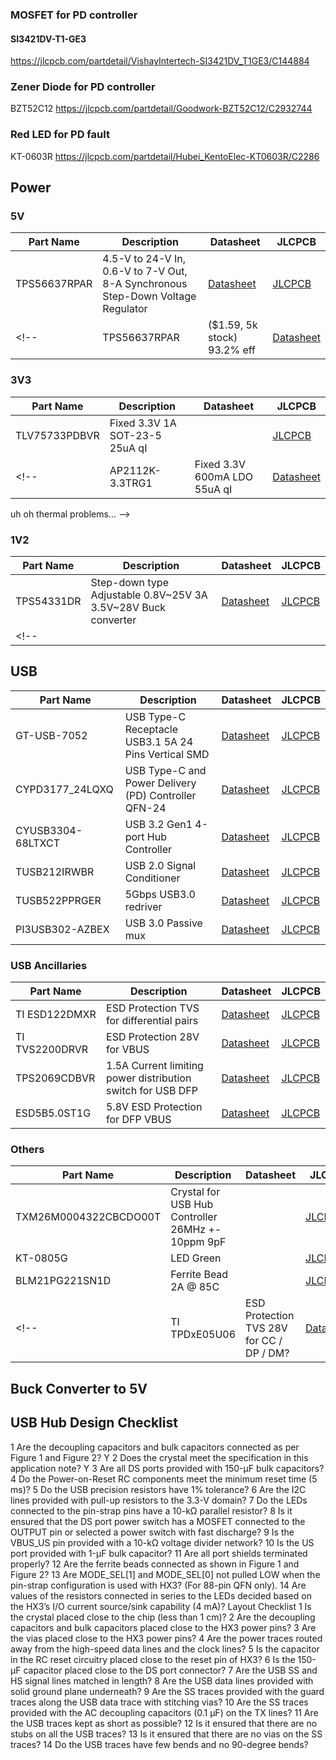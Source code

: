 



### MOSFET for PD controller 
#### SI3421DV-T1-GE3
https://jlcpcb.com/partdetail/VishayIntertech-SI3421DV_T1GE3/C144884

### Zener Diode for PD controller
BZT52C12
https://jlcpcb.com/partdetail/Goodwork-BZT52C12/C2932744

### Red LED for PD fault
KT-0603R
https://jlcpcb.com/partdetail/Hubei_KentoElec-KT0603R/C2286


## Power
### 5V
| Part Name | Description | Datasheet | JLCPCB |
| - | - | - | - |
| TPS56637RPAR | 4.5-V to 24-V In, 0.6-V to 7-V Out, 8-A Synchronous Step-Down Voltage Regulator | [Datasheet](https://www.ti.com/lit/ds/symlink/tps51396a.pdf) | [JLCPCB](https://jlcpcb.com/partdetail/TexasInstruments-TPS56637RPAR/C841386) | 
<!-- | TPS56637RPAR | ($1.59, 5k stock) 93.2% eff | [Datasheet](https://www.ti.com/lit/ds/symlink/tps51396a.pdf) | -->

### 3V3
| Part Name | Description | Datasheet | JLCPCB |
| - | - | - | - |
| TLV75733PDBVR |  Fixed 3.3V 1A SOT-23-5 25uA qI | | [JLCPCB](https://jlcpcb.com/partdetail/TexasInstruments-TLV75733PDBVR/C485517) |
<!-- | AP2112K-3.3TRG1 | Fixed 3.3V 600mA LDO 55uA qI| [Datasheet](https://www.diodes.com/assets/Datasheets/AP2112.pdf) | [JLCPCB](https://jlcpcb.com/partdetail/DiodesIncorporated-AP2112K_33TRG1/C51118) |  
uh oh thermal problems... -->
<!-- | LM317T-DG | 1.5A Adjustable 1.2V-37V TO-220 LDO | []() | [JLCPCB](https://jlcpcb.com/partdetail/Stmicroelectronics-LM317TDG/C18718) | -->
<!-- | AMS1117-3.3 | LDO 1A 3.3V output 5V input | [Datasheet](http://www.advanced-monolithic.com/pdf/ds1117.pdf) | [JLCPCB](https://jlcpcb.com/partdetail/Advanced_MonolithicSystems-AMS1117_33/C6186) | people complain it sucks, super old, extremely high quiescent current -->
<!-- | LD1117S33TR | Fixed 3.3V 800mA SOT-223 | [Datasheet](https://www.st.com/resource/en/datasheet/ld1117.pdf) | [JLCPCB](https://jlcpcb.com/partdetail/Stmicroelectronics-LD1117S33TR/C86781) | -->

### 1V2
| Part Name | Description | Datasheet | JLCPCB |
| - | - | - | - |
| TPS54331DR | Step-down type Adjustable 0.8V~25V 3A 3.5V~28V Buck converter | [Datasheet](https://www.ti.com/lit/ds/symlink/tps54331.pdf) | [JLCPCB](https://jlcpcb.com/partdetail/TexasInstruments-TPS54331DR/C9865) |
<!-- | |  | []() | [JLCPCB]() | -->



## USB
| Part Name | Description | Datasheet | JLCPCB |
| - | - | - | - |
| GT-USB-7052 | USB Type-C Receptacle USB3.1 5A 24 Pins Vertical SMD | [Datasheet](https://www.dg-switch.com/uploads/soft/200510/GT-USB-7052.pdf) | [JLCPCB](https://jlcpcb.com/partdetail/gswitch-GT_USB7052/C963223) |
| CYPD3177_24LQXQ | USB Type-C and Power Delivery (PD) Controller QFN-24 | [Datasheet](https://www.infineon.com/dgdl/Infineon-EZ-PD_BCR_Datasheet_USB_Type-C_Port_Controller_for_Power_Sinks-DataSheet-v03_00-EN.pdf?fileId=8ac78c8c7d0d8da4017d0ee7ce9d70ad) | [JLCPCB](https://jlcpcb.com/partdetail/CypressSemicon-CYPD317724LQXQ/C2959321) | 
| CYUSB3304-68LTXCT | USB 3.2 Gen1 4-port Hub Controller | [Datasheet](https://www.infineon.com/dgdl/Infineon-CYUSB330x_CYUSB331x_CYUSB332x_HX3_USB_3.0_Hub-DataSheet-v21_00-EN.pdf?fileId=8ac78c8c7d0d8da4017d0ecb53f644b8) | [JLCPCB](https://jlcpcb.com/partdetail/CypressSemicon-CYUSB330468LTXCT/C914921) |
| TUSB212IRWBR | USB 2.0 Signal Conditioner | [Datasheet](https://www.ti.com/lit/ds/symlink/tusb212.pdf) | [JLCPCB](https://jlcpcb.com/partdetail/TexasInstruments-TUSB212IRWBR/C2674396) |
| TUSB522PPRGER | 5Gbps USB3.0 redriver | [Datasheet](https://www.ti.com/lit/ds/symlink/tusb522p.pdf) | [JLCPCB](https://jlcpcb.com/parts/componentSearch?searchTxt=TUSB522P)  |
| PI3USB302-AZBEX | USB 3.0 Passive mux | [Datasheet](https://www.diodes.com/assets/Datasheets/PI3USB302-A.pdf) |  [JLCPCB](https://jlcpcb.com/partdetail/DiodesIncorporated-PI3USB302AZBEX/C500787) |

### USB Ancillaries
| Part Name | Description | Datasheet | JLCPCB |
| - | - | - | - |
| TI ESD122DMXR | ESD Protection TVS for differential pairs | [Datasheet](https://www.ti.com/lit/ds/symlink/esd122.pdf) | [JLCPCB](https://jlcpcb.com/partdetail/TexasInstruments-ESD122DMXR/C544474)  || 
| TI TVS2200DRVR | ESD Protection 28V for VBUS | [Datasheet](https://www.ti.com/lit/ds/symlink/tvs2200.pdf) | [JLCPCB](https://jlcpcb.com/partdetail/TexasInstruments-TVS2200DRVR/C523793) |
| TPS2069CDBVR | 1.5A Current limiting power distribution switch for USB DFP | [Datasheet](https://www.ti.com/lit/ds/symlink/tps2001c.pdf) | [JLCPCB](https://jlcpcb.com/partdetail/TexasInstruments-TPS2069CDBVR/C181752) |
| ESD5B5.0ST1G | 5.8V ESD Protection for DFP VBUS | [Datasheet](https://www.onsemi.com/pdf/datasheet/esd5b5.0st1-d.pdf) | [JLCPCB](https://jlcpcb.com/partdetail/Onsemi-ESD5B50ST1G/C93623) | 

### Others
| Part Name | Description | Datasheet | JLCPCB |
| - | - | - | - |
| TXM26M0004322CBCDO00T | Crystal for USB Hub Controller 26MHz +- 10ppm 9pF | | [JLCPCB](https://jlcpcb.com/partdetail/Yajingxin-TXM26M0004322CBCDO00T/C362346) |
| KT-0805G | LED Green | | [JLCPCB](https://jlcpcb.com/partdetail/Hubei_KentoElec-KT0805G/C2297) |
| BLM21PG221SN1D | Ferrite Bead 2A @ 85C | | [JLCPCB](https://jlcpcb.com/partdetail/MurataElectronics-BLM21PG221SN1D/C85840) |
 <!-- | TI TPDxE05U06 | ESD Protection TVS 28V for CC / DP / DM?  | [Datasheet](https://www.ti.com/lit/ds/symlink/tpd4e05u06.pdf) | [JLCPCB](https://jlcpcb.com/partdetail/TexasInstruments-TPD4E05U06DQAR/C138714)  -->

## Buck Converter to 5V


## USB Hub Design Checklist
1 Are the decoupling capacitors and bulk capacitors connected as per Figure 1 and Figure 2? Y
2 Does the crystal meet the specification in this application note?  Y
3 Are all DS ports provided with 150-µF bulk capacitors?
4 Do the Power-on-Reset RC components meet the minimum reset time (5 ms)?
5 Do the USB precision resistors have 1% tolerance? 
6 Are the I2C lines provided with pull-up resistors to the 3.3-V domain?
7 Do the LEDs connected to the pin-strap pins have a 10-kΩ parallel resistor?
8
Is it ensured that the DS port power switch has a MOSFET connected to the OUTPUT pin or selected a power switch with
fast discharge?
9 Is the VBUS_US pin provided with a 10-kΩ voltage divider network?
10 Is the US port provided with 1-µF bulk capacitor?
11 Are all port shields terminated properly?
12 Are the ferrite beads connected as shown in Figure 1 and Figure 2?
13
Are MODE_SEL[1] and MODE_SEL[0] not pulled LOW when the pin-strap configuration is used with HX3? (For 88-pin
QFN only).
14
Are values of the resistors connected in series to the LEDs decided based on the HX3’s I/O current source/sink capability
(4 mA)?
Layout Checklist
1 Is the crystal placed close to the chip (less than 1 cm)?
2 Are the decoupling capacitors and bulk capacitors placed close to the HX3 power pins?
3 Are the vias placed close to the HX3 power pins?
4 Are the power traces routed away from the high-speed data lines and the clock lines?
5 Is the capacitor in the RC reset circuitry placed close to the reset pin of HX3?
6 Is the 150-µF capacitor placed close to the DS port connector?
7 Are the USB SS and HS signal lines matched in length?
8 Are the USB data lines provided with solid ground plane underneath?
9 Are the SS traces provided with the guard traces along the USB data trace with stitching vias?
10 Are the SS traces provided with the AC decoupling capacitors (0.1 µF) on the TX lines?
11 Are the USB traces kept as short as possible?
12 Is it ensured that there are no stubs on all the USB traces?
13 Is it ensured that there are no vias on the SS traces?
14 Do the USB traces have few bends and no 90-degree bends?